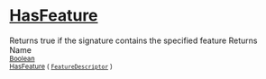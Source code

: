 # [HasFeature](./Signature-100663445.md)

Returns true if the signature contains the specified feature
Returns<img width=500/>Name
<br>
<sub>[Boolean](https://docs.microsoft.com/en-us/dotnet/api/System.Boolean)</sub><img width=500/><sub>[HasFeature](./Signature-100663445.md) ( [`FeatureDescriptor`](./../FeatureDescriptor.md) )</sub><br>


